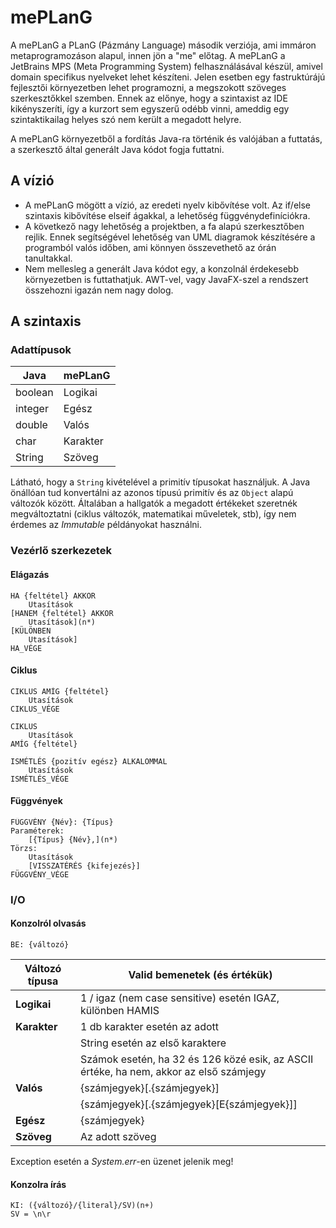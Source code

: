 
# mePLanG

A mePLanG a PLanG (Pázmány Language) második verziója, ami immáron metaprogramozáson alapul, innen jön a "me" előtag. A mePLanG a JetBrains MPS (Meta Programming System) felhasználásával készül, amivel domain specifikus nyelveket lehet készíteni. Jelen esetben egy fastruktúrájú fejlesztői környezetben lehet programozni, a megszokott szöveges szerkesztőkkel szemben. Ennek az előnye, hogy a szintaxist az IDE kikényszeríti, így a kurzort sem egyszerű odébb vinni, ameddig egy szintaktikailag helyes szó nem került a megadott helyre. 

A mePLanG környezetből a fordítás Java-ra történik és valójában a futtatás, a szerkesztő által generált Java kódot fogja futtatni. 

## A vízió

 - A mePLanG mögött a vízió, az eredeti nyelv kibővítése volt. Az if/else szintaxis kibővítése elseif ágakkal, a lehetőség függvénydefiníciókra.
 - A következő nagy lehetőség a projektben, a fa alapú szerkesztőben rejlik. Ennek segítségével lehetőség van UML diagramok készítésére a programból valós időben, ami könnyen összevethető az órán tanultakkal. 
 - Nem mellesleg a generált Java kódot egy, a konzolnál érdekesebb környezetben is futtathatjuk. AWT-vel, vagy JavaFX-szel a rendszert összehozni igazán nem nagy dolog.

## A szintaxis
### Adattípusok

| Java | mePLanG |
|--|--|
| boolean | Logikai |
| integer| Egész|
| double | Valós |
| char | Karakter |
| String | Szöveg |

Látható, hogy a `String` kivételével a primitív típusokat használjuk. A Java önállóan tud konvertálni az azonos típusú primitív és az `Object` alapú változók között. Általában a hallgatók a megadott értékeket szeretnék megváltoztatni (ciklus változók, matematikai műveletek, stb), így nem érdemes az *Immutable* példányokat használni.

### Vezérlő szerkezetek
#### Elágazás
    HA {feltétel} AKKOR
	    Utasítások
    [HANEM {feltétel} AKKOR
	    Utasítások](n*)
    [KÜLÖNBEN
	    Utasítások]
    HA_VÉGE
#### Ciklus
    CIKLUS AMÍG {feltétel}
	    Utasítások
    CIKLUS_VÉGE
    
    CIKLUS
	    Utasítások
    AMÍG {feltétel}
    
    ISMÉTLÉS {pozitív egész} ALKALOMMAL
	    Utasítások
    ISMÉTLÉS_VÉGE
#### Függvények

    FÜGGVÉNY {Név}: {Típus}
    Paraméterek:
	    [{Típus} {Név},](n*)
    Törzs:
	    Utasítások
	    [VISSZATÉRÉS {kifejezés}]
    FÜGGVÉNY_VÉGE

### I/O
#### Konzolról olvasás

    BE: {változó}
| Változó típusa | Valid bemenetek (és értékük) |
|--|--|
| **Logikai** | 1 / igaz (nem case sensitive) esetén IGAZ, különben HAMIS |
| **Karakter** | 1 db karakter esetén az adott |
|| String esetén az első karaktere |
|| Számok esetén, ha 32 és 126 közé esik, az ASCII értéke, ha nem, akkor az első számjegy |
| **Valós** | {számjegyek}[.{számjegyek}] |
|| {számjegyek}[.{számjegyek}[E{számjegyek}]] |
| **Egész** | {számjegyek} |
|**Szöveg**| Az adott szöveg |

Exception esetén a *System.err*-en üzenet jelenik meg!

#### Konzolra írás

    KI: ({változó}/{literal}/SV)(n+)
    SV = \n\r

<!--stackedit_data:
eyJoaXN0b3J5IjpbNzk0MjQ5OTAwLC04Mzg2ODUwNDQsMTQ1Nj
I3OTIxMCw0MjEyMjM1NjQsMTc2OTk1MjA0OF19
-->